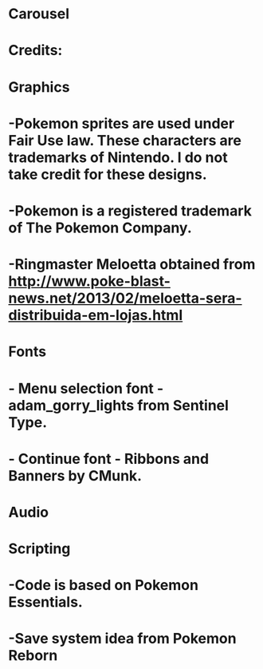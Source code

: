 # Carousel
# Credits:

# Graphics
# -Pokemon sprites are used under Fair Use law. These characters are trademarks of Nintendo. I do not take credit for these designs.
# -Pokemon is a registered trademark of The Pokemon Company.
# -Ringmaster Meloetta obtained from http://www.poke-blast-news.net/2013/02/meloetta-sera-distribuida-em-lojas.html

# Fonts
# - Menu selection font - adam_gorry_lights from Sentinel Type.
# - Continue font - Ribbons and Banners by CMunk.

# Audio

# Scripting
# -Code is based on Pokemon Essentials.
# -Save system idea from Pokemon Reborn
